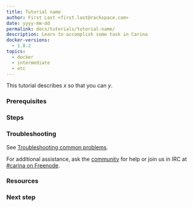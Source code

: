 ```yaml
---
title: Tutorial name
author: First Last <first.last@rackspace.com>
date: yyyy-mm-dd
permalink: docs/tutorials/tutorial-name/
description: Learn to accomplish some task in Carina
docker-versions:
  - 1.8.2
topics:
  - docker
  - intermediate
  - etc
---
```


<!--
Limit tutorials to a single task.

Choose a title that accurately describes the task. For example:

### Create a new container
### Remove containers without deleting Swarm
-->

This tutorial describes *x* so that you can *y*.

<!--
Give a brief summary of what this tutorial describes and why it matters. For example:

"This tutorial describes Docker basics: what Docker is and how to start using it."
"This tutorial demonstrates how to remove containers without deleting system-critical containers."

You are not limited to this phrasing, but ensure that the introduction adequately describes what the article is about.
-->

### Prerequisites

<!--
List necessary prerequisites for the tutorial. Limit this section to only what the user needs to know or do to accomplish the task.

* Software installed
* State dependencies
* Links to other tutorials
* Any other required setup
-->

### Steps

<!--
Provide a descriptive heading for this section. Begin with the an imperative verb. 

List steps in numbered order. Limit steps to a single action.

Include as many "steps" sections as needed to provide a complete topic to the user. 

1. Do this.

    Indent any descriptions or information needed between steps. If your task includes sublists, graphics, and code examples, use the spacing guidelines at https://github.com/adam-p/markdown-here/wiki/Markdown-Cheatsheet#lists. 

2. Do that.

3. Do this other thing.

4. Clean up.

    If a tutorial isn't part of a series of tutorials and the user might not need the containers that they created anymore, include an optional step at the end of the tutorial to remove only the containers created in the tutorial. Use the following text, adjusting the example as needed for your tutorial:

    *(Optional)* Remove the containers.

    ```bash
    $ docker rm --force $(docker ps --quiet -n=-2)
    47c6d35c63ec
    08d0383a775f
    ```

    The output of this `docker rm` command are the shortened IDs of the containers that you removed.

    When the container is gone, so is your data.

Conclude with a brief description of the end state.
-->

### Troubleshooting

<!--

Provide the following boilerplate. If you have a troubleshooting information that pertains only to this tutorial, you can include it in this section, before the boilerplate. However, if it might apply to more than one article, add a new section for it in the [Troubleshooting common problems](/docs/tutorials/troubleshooting/) article or create a new article for it and link to that article from here as well.

-->

See [Troubleshooting common problems]({{site.baseurl}}/docs/tutorials/troubleshooting/).

For additional assistance, ask the [community](https://community.getcarina.com/) for help or join us in IRC at [#carina on Freenode](http://webchat.freenode.net/?channels=carina).

### Resources

<!--
* Links to related content
-->

### Next step

<!--
* What should your audience read next?
-->
